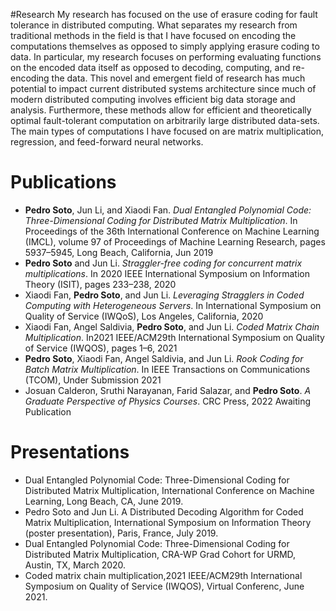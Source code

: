 #Research 
My research has focused on the use of erasure coding for fault tolerance in distributed computing. 
What separates my research from traditional methods in the field is that I have focused on encoding the computations themselves as opposed to simply applying erasure coding to data. 
In particular, my research focuses on performing evaluating functions on the encoded data itself as opposed to decoding, computing, and re-encoding the data.
This novel and emergent field of research has much potential to impact current distributed systems architecture since much of modern distributed computing involves efficient big data storage and analysis. 
Furthermore, these methods allow for efficient and theoretically optimal fault-tolerant computation on arbitrarily large distributed data-sets. 
The main types of computations I have focused on are matrix multiplication, regression, and feed-forward neural networks. 

# Publications 
+ <b>Pedro Soto</b>, Jun Li, and Xiaodi Fan. *Dual Entangled Polynomial Code: Three-Dimensional Coding for Distributed Matrix Multiplication*. In Proceedings of the 36th International Conference on Machine Learning (IMCL), volume 97 of Proceedings of Machine Learning Research, pages 5937–5945, Long Beach, California, Jun 2019 
+ <b>Pedro Soto</b> and Jun Li.  *Straggler-free coding for concurrent matrix multiplications*.  In 2020 IEEE International Symposium on Information Theory (ISIT), pages 233–238, 2020 
+ Xiaodi Fan, <b>Pedro Soto</b>, and Jun Li. *Leveraging Stragglers in Coded Computing with Heterogeneous Servers*. In International Symposium on Quality of Service (IWQoS), Los Angeles, California, 2020 
+ Xiaodi Fan, Angel Saldivia, <b>Pedro Soto</b>, and Jun Li. *Coded Matrix Chain Multiplication*. In2021 IEEE/ACM29th International Symposium on Quality of Service (IWQOS), pages 1–6, 2021
+ <b>Pedro Soto</b>, Xiaodi Fan, Angel Saldivia, and Jun Li. *Rook Coding for Batch Matrix Multiplication*. In IEEE Transactions on Communications (TCOM), Under Submission 2021
+ Josuan Calderon, Sruthi Narayanan, Farid Salazar, and <b>Pedro Soto</b>. *A Graduate Perspective of Physics Courses*. CRC Press, 2022 Awaiting Publication

# Presentations
+ Dual Entangled Polynomial Code: Three-Dimensional Coding for Distributed Matrix Multiplication, International Conference on Machine Learning, Long Beach, CA, June 2019. 
+ Pedro Soto and Jun Li. A Distributed Decoding Algorithm for Coded Matrix Multiplication, International Symposium on Information Theory (poster presentation), Paris, France, July 2019.
+ Dual Entangled Polynomial Code: Three-Dimensional Coding for Distributed Matrix Multiplication, CRA-WP Grad Cohort for URMD, Austin, TX, March 2020. 
+ Coded matrix chain multiplication,2021 IEEE/ACM29th International Symposium on Quality of Service (IWQOS), Virtual Conferenc, June 2021.
